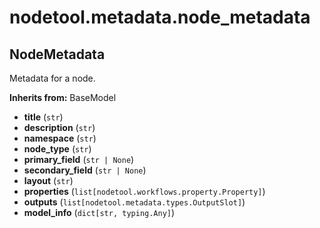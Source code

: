 # nodetool.metadata.node_metadata

## NodeMetadata

Metadata for a node.

**Inherits from:** BaseModel

- **title** (`str`)
- **description** (`str`)
- **namespace** (`str`)
- **node_type** (`str`)
- **primary_field** (`str | None`)
- **secondary_field** (`str | None`)
- **layout** (`str`)
- **properties** (`list[nodetool.workflows.property.Property]`)
- **outputs** (`list[nodetool.metadata.types.OutputSlot]`)
- **model_info** (`dict[str, typing.Any]`)

